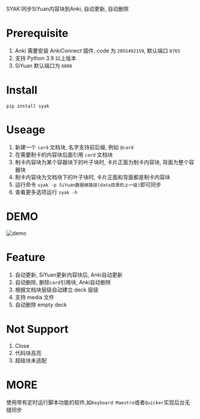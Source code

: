 SYAK:同步SiYuan内容块到Anki, 自动更新, 自动删除

# Prerequisite

1. Anki 需要安装 AnkiConnect 插件, code 为 `2055492159`​, 默认端口 `8765`​
2. 支持 Python 3.9 以上版本
3. SiYuan 默认端口为 `6806`​

# Install

```
pip install syak
```

# Useage

1. 新建一个 `card`​ ​文档块, 名字支持前后缀, 例如 `@card`​​
2. 在需要制卡的内容块后面引用 `card`​ ​文档块
3. 制卡内容块为某个容器块下的叶子块时, 卡片正面为制卡内容块, 背面为整个容器块
4. 制卡内容块为文档块下的叶子块时, 卡片正面和背面都是制卡内容块
5. 运行命令 `syak -p SiYuan数据根路径(data目录的上一级)`​ ​即可同步
6. 查看更多选项运行 `syak -h`​​

# DEMO

​![demo](demo.gif)​

# Feature

1. 自动更新, SiYuan更新内容块后, Anki自动更新
2. 自动删除, 删除`card`​引用块, Anki自动删除
3. 根据文档块层级自动建立 deck 层级
4. 支持 media 文件
5. 自动删除 empty deck

# Not Support

1. Close
2. 代码块高亮
3. 超级块未适配

# MORE

使用带有定时运行脚本功能的软件,如`Keyboard Maestro`​或者`Quicker`​实现后台无缝同步